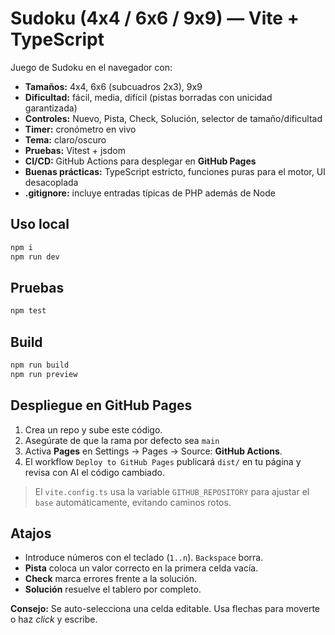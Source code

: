 # Sudoku (4x4 / 6x6 / 9x9) — Vite + TypeScript

Juego de Sudoku en el navegador con:
- **Tamaños:** 4x4, 6x6 (subcuadros 2x3), 9x9
- **Dificultad:** fácil, media, difícil (pistas borradas con unicidad garantizada)
- **Controles:** Nuevo, Pista, Check, Solución, selector de tamaño/dificultad
- **Timer:** cronómetro en vivo
- **Tema:** claro/oscuro
- **Pruebas:** Vitest + jsdom
- **CI/CD:** GitHub Actions para desplegar en **GitHub Pages**
- **Buenas prácticas:** TypeScript estricto, funciones puras para el motor, UI desacoplada
- **.gitignore:** incluye entradas típicas de PHP además de Node

## Uso local
```bash
npm i
npm run dev
```

## Pruebas
```bash
npm test
```

## Build
```bash
npm run build
npm run preview
```

## Despliegue en GitHub Pages
1. Crea un repo y sube este código.
2. Asegúrate de que la rama por defecto sea `main`
3. Activa **Pages** en Settings → Pages → Source: **GitHub Actions**.
4. El workflow `Deploy to GitHub Pages` publicará `dist/` en tu página y revisa con AI el código cambiado.

> El `vite.config.ts` usa la variable `GITHUB_REPOSITORY` para ajustar
> el `base` automáticamente, evitando caminos rotos.

## Atajos
- Introduce números con el teclado (`1..n`). `Backspace` borra.
- **Pista** coloca un valor correcto en la primera celda vacía.
- **Check** marca errores frente a la solución.
- **Solución** resuelve el tablero por completo.

**Consejo:** Se auto-selecciona una celda editable. Usa flechas para moverte o haz *click* y escribe.